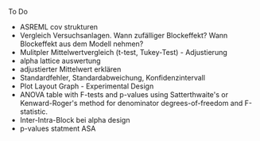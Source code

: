 To Do
* ASREML cov strukturen 
* Vergleich Versuchsanlagen. Wann zufälliger Blockeffekt? Wann Blockeffekt aus dem Modell nehmen?
* Mulitpler Mittelwertvergleich (t-test, Tukey-Test) - Adjustierung
* alpha lattice auswertung
* adjustierter Mittelwert erklären
* Standardfehler, Standardabweichung, Konfidenzintervall
* Plot Layout Graph - Experimental Design
* ANOVA table with F-tests and p-values using Satterthwaite's or Kenward-Roger's method for denominator degrees-of-freedom and F-statistic.
* Inter-Intra-Block bei alpha design
* p-values statment ASA
